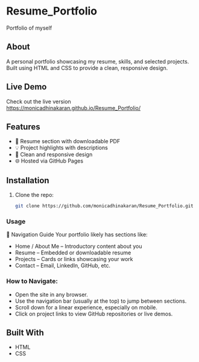 # Resume_Portfolio
Portfolio of myself
## About
A personal portfolio showcasing my resume, skills, and selected projects. Built using HTML and CSS to provide a clean, responsive design.
## Live Demo
Check out the live version https://monicadhinakaran.github.io/Resume_Portfolio/
## Features
- 📄 Resume section with downloadable PDF
- 💡 Project highlights with descriptions
- 🎨 Clean and responsive design
- 🌐 Hosted via GitHub Pages
## Installation
1. Clone the repo:
   ```bash
   git clone https://github.com/monicadhinakaran/Resume_Portfolio.git


### Usage

🧭 Navigation Guide
Your portfolio likely has sections like:
- Home / About Me – Introductory content about you
- Resume – Embedded or downloadable resume
- Projects – Cards or links showcasing your work
- Contact – Email, LinkedIn, GitHub, etc.
  
### How to Navigate:
- Open the site in any browser.
- Use the navigation bar (usually at the top) to jump between sections.
- Scroll down for a linear experience, especially on mobile.
- Click on project links to view GitHub repositories or live demos.

## Built With
- HTML
- CSS


